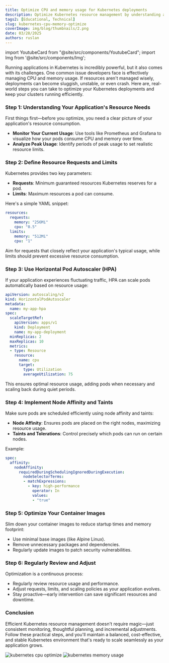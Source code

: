 ```yaml
---
title: Optimize CPU and memory usage for Kubernetes deployments
description: Optimize Kubernetes resource management by understanding application needs, setting appropriate CPU and memory limits, implementing autoscaling, and regularly reviewing configurations to ensure efficient and stable deployments.
tags2: [Educational, Technical]
slug: kubernetes-cpu-memory-optimize
coverImage: img/blog/thumbnails/2.png
date: 03/28/2025
authors: ruslan
---
```




import YoutubeCard from "@site/src/components/YoutubeCard";
import Img from '@site/src/components/Img';



Running applications in Kubernetes is incredibly powerful, but it also comes with its challenges. One common issue developers face is effectively managing CPU and memory usage. If resources aren't managed wisely, deployments can become sluggish, unstable, or even crash. Here are, real-world steps you can take to optimize your Kubernetes deployments and keep your clusters running efficiently.

### Step 1: Understanding Your Application's Resource Needs

First things first—before you optimize, you need a clear picture of your application's resource consumption.

- **Monitor Your Current Usage**: Use tools like Prometheus and Grafana to visualize how your pods consume CPU and memory over time.
- **Analyze Peak Usage**: Identify periods of peak usage to set realistic resource limits.

### Step 2: Define Resource Requests and Limits

Kubernetes provides two key parameters:

- **Requests**: Minimum guaranteed resources Kubernetes reserves for a pod.
- **Limits**: Maximum resources a pod can consume.

Here's a simple YAML snippet:

```yaml
resources:
  requests:
    memory: "256Mi"
    cpu: "0.5"
  limits:
    memory: "512Mi"
    cpu: "1"

```

Aim for requests that closely reflect your application's typical usage, while limits should prevent excessive resource consumption.

### Step 3: Use Horizontal Pod Autoscaler (HPA)

If your application experiences fluctuating traffic, HPA can scale pods automatically based on resource usage:

```yaml
apiVersion: autoscaling/v2
kind: HorizontalPodAutoscaler
metadata:
  name: my-app-hpa
spec:
  scaleTargetRef:
    apiVersion: apps/v1
    kind: Deployment
    name: my-app-deployment
  minReplicas: 2
  maxReplicas: 10
  metrics:
  - type: Resource
    resource:
      name: cpu
      target:
        type: Utilization
        averageUtilization: 75

```

This ensures optimal resource usage, adding pods when necessary and scaling back during quiet periods.

### Step 4: Implement Node Affinity and Taints

Make sure pods are scheduled efficiently using node affinity and taints:

- **Node Affinity**: Ensures pods are placed on the right nodes, maximizing resource usage.
- **Taints and Tolerations**: Control precisely which pods can run on certain nodes.

Example:

```yaml
spec:
  affinity:
    nodeAffinity:
      requiredDuringSchedulingIgnoredDuringExecution:
        nodeSelectorTerms:
        - matchExpressions:
          - key: high-performance
            operator: In
            values:
            - "true"

```

### Step 5: Optimize Your Container Images

Slim down your container images to reduce startup times and memory footprint:

- Use minimal base images (like Alpine Linux).
- Remove unnecessary packages and dependencies.
- Regularly update images to patch security vulnerabilities.

### Step 6: Regularly Review and Adjust

Optimization is a continuous process:

- Regularly review resource usage and performance.
- Adjust requests, limits, and scaling policies as your application evolves.
- Stay proactive—early intervention can save significant resources and downtime.

### Conclusion

Efficient Kubernetes resource management doesn't require magic—just consistent monitoring, thoughtful planning, and incremental adjustments. Follow these practical steps, and you'll maintain a balanced, cost-effective, and stable Kubernetes environment that's ready to scale seamlessly as your application grows.



<Img src="/img/blog/2025-04-28-optimize-cpu-and-memory-usage /kubernetes-cpu-optimize.png" alt="kubernetes cpu optimize" maxWidth="800px" centered borderless />

<Img src="/img/blog/2025-04-28-optimize-cpu-and-memory-usage /kubernetes-memory-ram-usage.png" alt="kubernetes memory usage" maxWidth="800px" centered borderless />



